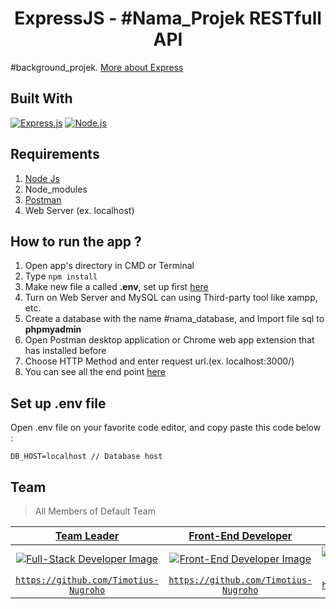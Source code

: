 <h1 align="center">ExpressJS - #Nama_Projek RESTfull API</h1>

#background_projek. [More about Express](https://en.wikipedia.org/wiki/Express.js)

## Built With

[![Express.js](https://img.shields.io/badge/Express.js-4.x-orange.svg?style=rounded-square)](https://expressjs.com/en/starter/installing.html)
[![Node.js](https://img.shields.io/badge/Node.js-v.12.13-green.svg?style=rounded-square)](https://nodejs.org/)

## Requirements

1. <a href="https://nodejs.org/en/download/">Node Js</a>
2. Node_modules
3. <a href="https://www.getpostman.com/">Postman</a>
4. Web Server (ex. localhost)

## How to run the app ?

1. Open app's directory in CMD or Terminal
2. Type `npm install`
3. Make new file a called **.env**, set up first [here](#set-up-env-file)
4. Turn on Web Server and MySQL can using Third-party tool like xampp, etc.
5. Create a database with the name #nama_database, and Import file sql to **phpmyadmin**
6. Open Postman desktop application or Chrome web app extension that has installed before
7. Choose HTTP Method and enter request url.(ex. localhost:3000/)
8. You can see all the end point [here](https://documenter.getpostman.com/view/9852901/TzJoEfvL)

## Set up .env file

Open .env file on your favorite code editor, and copy paste this code below :

```
DB_HOST=localhost // Database host
```

## Team

> All Members of Default Team

|                                      <a href="#" target="_blank">**Team Leader**</a>                                       |                                  <a href="#" target="_blank">**Front-End Developer**</a>                                  |                                                      <a href="#" target="_blank">**Front-End Developer**</a>                                                      |                                 <a href="#" target="_blank">**Back-End Developer**</a>                                 |                               <a href="#" target="_blank">**Back-End Developer**</a>                               |     |
| :------------------------------------------------------------------------------------------------------------------------: | :-----------------------------------------------------------------------------------------------------------------------: | :---------------------------------------------------------------------------------------------------------------------------------------------------------------: | :--------------------------------------------------------------------------------------------------------------------: | :----------------------------------------------------------------------------------------------------------------: | :-: |
| [![Full-Stack Developer Image](https://avatars.githubusercontent.com/u/38081631?v=4)](https://github.com/Timotius-Nugroho) | [![Front-End Developer Image](https://avatars.githubusercontent.com/u/38081631?v=4)](https://github.com/Timotius-Nugroho) | [![Front-End Developer Image](https://avatars.githubusercontent.com/u/67232524?s=400&u=074ea4d9ba2705d2192a9cb5aca98ffc8824f1b8&v=4)](https://github.com/doyzfin) | [![Front-End Developer Image](https://avatars.githubusercontent.com/u/72638066?v=4)](https://github.com/elazsyahranie) | [![Back-End Developer Image](https://avatars.githubusercontent.com/u/33473475?v=4)](https://github.com/rifqiziyad) |     |
|          <a href="https://github.com/Timotius-Nugroho" target="_blank">`https://github.com/Timotius-Nugroho`</a>           |        <a href="https://github.com/link_github_frontend" target="_blank">`https://github.com/Timotius-Nugroho`</a>        |                                <a href="https://github.com/link_github_frontend" target="_blank">`https://github.com/doyzfin`</a>                                 |        <a href="https://github.com/link_github_backend" target="_blank">`https://github.com/elazsyahranie`</a>         |        <a href="https://github.com/link_github_backend" target="_blank">`https://github.com/rifqiziyad`</a>        |     |
